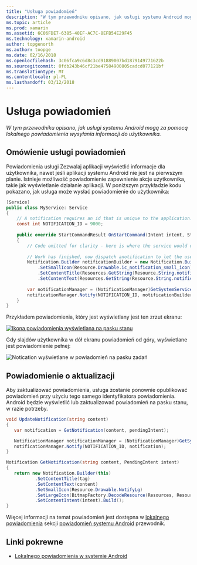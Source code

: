 ```yaml
---
title: "Usługa powiadomień"
description: "W tym przewodniku opisano, jak usługi systemu Android mogą za pomocą lokalnego powiadomienia wysyłania informacji do użytkownika."
ms.topic: article
ms.prod: xamarin
ms.assetid: 6C06FDE7-6385-40EF-AC7C-8EFB54E29F45
ms.technology: xamarin-android
author: topgenorth
ms.author: toopge
ms.date: 02/16/2018
ms.openlocfilehash: 3c06fca9c6d8c3cd91889007bd1879149771622b
ms.sourcegitcommit: 0fdb243b46cf21be47584900805cadcd077121bf
ms.translationtype: MT
ms.contentlocale: pl-PL
ms.lasthandoff: 03/12/2018
---
```

# <a name="service-notifications"></a>Usługa powiadomień

_W tym przewodniku opisano, jak usługi systemu Android mogą za pomocą lokalnego powiadomienia wysyłania informacji do użytkownika._


## <a name="service-notifications-overview"></a>Omówienie usługi powiadomień

Powiadomienia usługi Zezwalaj aplikacji wyświetlić informacje dla użytkownika, nawet jeśli aplikacji systemu Android nie jest na pierwszym planie. Istnieje możliwość powiadomienie zapewnienie akcje użytkownika, takie jak wyświetlanie działanie aplikacji. W poniższym przykładzie kodu pokazano, jak usługa może wysłać powiadomienie do użytkownika:

```csharp
[Service]
public class MyService: Service 
{
    // A notification requires an id that is unique to the application.
    const int NOTIFICATION_ID = 9000;
    
    public override StartCommandResult OnStartCommand(Intent intent, StartCommandFlags flags, int startId)
    {
        // Code omitted for clarity - here is where the service would do something.
    
        // Work has finished, now dispatch anotification to let the user know.
        Notification.Builder notificationBuilder = new Notification.Builder(this)
            .SetSmallIcon(Resource.Drawable.ic_notification_small_icon)
            .SetContentTitle(Resources.GetString(Resource.String.notification_content_title))
            .SetContentText(Resources.GetString(Resource.String.notification_content_text));
        
        var notificationManager = (NotificationManager)GetSystemService(NotificationService);
        notificationManager.Notify(NOTIFICATION_ID, notificationBuilder.Build());
    }
}
```

Przykładem powiadomienia, który jest wyświetlany jest ten zrzut ekranu:

[![Ikona powiadomienia wyświetlana na pasku stanu](service-notifications-images/01-notification-sml.png)](service-notifications-images/01-notification.png#lightbox)

Gdy slajdów użytkownika w dół ekranu powiadomień od góry, wyświetlane jest powiadomienie pełnej:

![Notication wyświetlane w powiadomień na pasku zadań](service-notifications-images/02-fullnotification.png)


## <a name="updating-a-notification"></a>Powiadomienie o aktualizacji

Aby zaktualizować powiadomienia, usługa zostanie ponownie opublikować powiadomień przy użyciu tego samego identyfikatora powiadomienia. Android będzie wyświetlić lub zaktualizować powiadomień na pasku stanu, w razie potrzeby.

```csharp 
void UpdateNotification(string content)
{
   var notification = GetNotification(content, pendingIntent);

   NotificationManager notificationManager = (NotificationManager)GetSystemService(Context.NotificationService);
   notificationManager.Notify(NOTIFICATION_ID, notification);
}

Notification GetNotification(string content, PendingIntent intent)
{
   return new Notification.Builder(this)
           .SetContentTitle(tag)
           .SetContentText(content)
           .SetSmallIcon(Resource.Drawable.NotifyLg)
           .SetLargeIcon(BitmapFactory.DecodeResource(Resources, Resource.Drawable.Icon))
           .SetContentIntent(intent).Build();
}
```

Więcej informacji na temat powiadomień jest dostępna w [lokalnego powiadomienia](~/android/app-fundamentals/notifications/local-notifications.md) sekcji [powiadomień systemu Android](~/android/app-fundamentals/notifications/index.md) przewodnik.


## <a name="related-links"></a>Linki pokrewne

- [Lokalnego powiadomienia w systemie Android](~/android/app-fundamentals/notifications/local-notifications.md)
